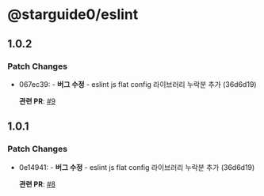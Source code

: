 # @starguide0/eslint

## 1.0.2

### Patch Changes

- 067ec39: - **버그 수정** - eslint js flat config 라이브러리 누락분 추가 (36d6d19)

  **관련 PR**: [#9](https://github.com/starguide0/npm-regstry/pull/9)

## 1.0.1

### Patch Changes

- 0e14941: - **버그 수정** - eslint js flat config 라이브러리 누락분 추가 (36d6d19)

  **관련 PR**: [#8](https://github.com/starguide0/npm-regstry/pull/8)
